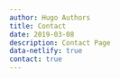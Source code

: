 ```yaml
---
author: Hugo Authors
title: Contact
date: 2019-03-08
description: Contact Page
data-netlify: true
contact: true
---
```

